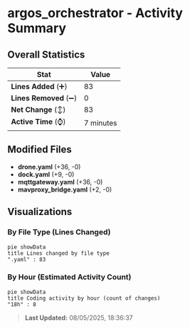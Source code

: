 # argos_orchestrator - Activity Summary 

## Overall Statistics

| Stat                   | Value                                                             |
| ---------------------- | ----------------------------------------------------------------- |
| **Lines Added** (➕)   | 83                                          |
| **Lines Removed** (➖) | 0                                        |
| **Net Change** (↕)    | 83                |
| **Active Time** (⌚)   | 7 minutes |


## Modified Files
- **drone.yaml** (+36, -0)
- **dock.yaml** (+9, -0)
- **mqttgateway.yaml** (+36, -0)
- **mavproxy_bridge.yaml** (+2, -0)

## Visualizations

### By File Type (Lines Changed)

```mermaid
pie showData
title Lines changed by file type
".yaml" : 83
```

### By Hour (Estimated Activity Count)

```mermaid
pie showData
title Coding activity by hour (count of changes)
"18h" : 8
```


> **Last Updated:** 08/05/2025, 18:36:37